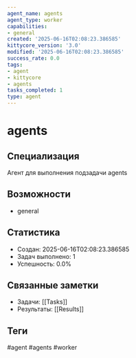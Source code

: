 ```yaml
---
agent_name: agents
agent_type: worker
capabilities:
- general
created: '2025-06-16T02:08:23.386585'
kittycore_version: '3.0'
modified: '2025-06-16T02:08:23.386585'
success_rate: 0.0
tags:
- agent
- kittycore
- agents
tasks_completed: 1
type: agent
---
```


# agents

## Специализация
Агент для выполнения подзадачи agents

## Возможности
- general

## Статистика
- Создан: 2025-06-16T02:08:23.386585
- Задач выполнено: 1
- Успешность: 0.0%

## Связанные заметки
- Задачи: [[Tasks]]
- Результаты: [[Results]]

## Теги
#agent #agents #worker
